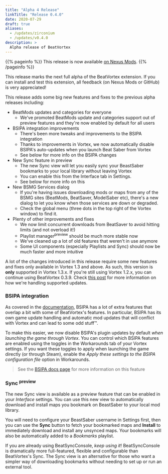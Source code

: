 ```yaml
---
title: "Alpha 4 Release"
linkTitle: "Release 0.4.0"
date: 2020-07-29
draft: true
aliases:
  - /updates/zirconium
  - /updates/v0.4.0
description: >
  Alpha release of BeatVortex
---
```


{{% pageinfo %}}
This release is now available [on Nexus Mods](https://www.nexusmods.com/site/mods/96?tab=files).
{{% /pageinfo %}}

This release marks the next full alpha of the BeatVortex extension. If you can install and test this extension, all feedback (on Nexus Mods or GitHub) is very appreciated!

This release adds some big new features and fixes to the previous alpha releases including:

- BeatMods updates and categories for everyone
  - We've promoted BeatMods update and categories support out of preview features and they're now enabled by default for all users
- BSIPA integration improvements
  - There's been more tweaks and improvements to the BSIPA integration
  - Thanks to improvements in Vortex, we now automatically disable BSIPA's auto-updates when you launch Beat Saber from Vortex
  - See below for more info on the BSIPA changes
- New Sync feature in preview
  - The new Sync view will let you easily sync your BeastSaber bookmarks to your local library without leaving Vortex
  - You can enable this from the Interface tab in Settings.
  - See below for more info on this
- New BSMG Services dialog
  - If you're having issues downloading mods or maps from any of the BSMG sites (BeatMods, BeatSaver, ModelSaber etc), there's a new dialog to let you know when those services are down or degraded.
  - Check the global menu (three dots in the top right of the Vortex window) to find it.
- Plenty of other improvements and fixes
  - We now limit concurrent downloads from BeatSaver to avoid hitting limits (and not overload it!)
  - Playlist manager<sup>preview</sup> should be much more stable now
  - We've cleaned up a lot of old features that weren't in use anymore
  - Some UI components (especially Playlists and Sync) should now be much faster and more intuitive

A lot of the changes introduced in this release require some new features and fixes only available in Vortex 1.3 and above. As such, this version is **only** supported in Vortex 1.3.x. If you're still using Vortex 1.2.x, you can continue using BeatVortex 0.3.9. Check [this post](/blog/2020/07/22/vortex-beatvortex-and-updates/) for more information on how we're handling supported updates.

### BSIPA integration

As covered in the [documentation](/docs/usage/bsipa/), BSIPA has a lot of extra features that overlap a bit with some of BeatVortex's features. In particular, BSIPA has its own game update handling and automatic mod updates that will conflict with Vortex and can lead to some odd stuff™.

To make this easier, we now disable BSIPA's plugin updates by default *when launching the game through Vortex*. You can control which BSIPA features are enabled using the toggles in the Workarounds tab of your Vortex settings. If you want these toggles to apply when launching the game directly (or through Steam), enable the *Apply these settings to the BSIPA configuration file* option in Workarounds.

> See the [BSIPA docs page](/docs/usage/bsipa) for more information on this feature

### Sync <sup>preview</sup>

The new Sync view is available as a preview feature that can be enabled in your *Interface* settings. You can use this new view to automatically download and install maps you bookmark on BeastSaber to your local mod library.

You will need to configure your BeastSaber username in Settings first, then you can use the **Sync** button to fetch your bookmarked maps and **Install** to immediately download and install any unsynced maps. Your bookmarks will also be automatically added to a *Bookmarks* playlist.

If you are already using BeatSyncConsole, *keep using it*! BeatSyncConsole is dramatically more full-featured, flexible and configurable than BeatVortex's Sync. The Sync view is an alternative for those who want a simpler way of downloading bookmarks without needing to set up or run an external tool.